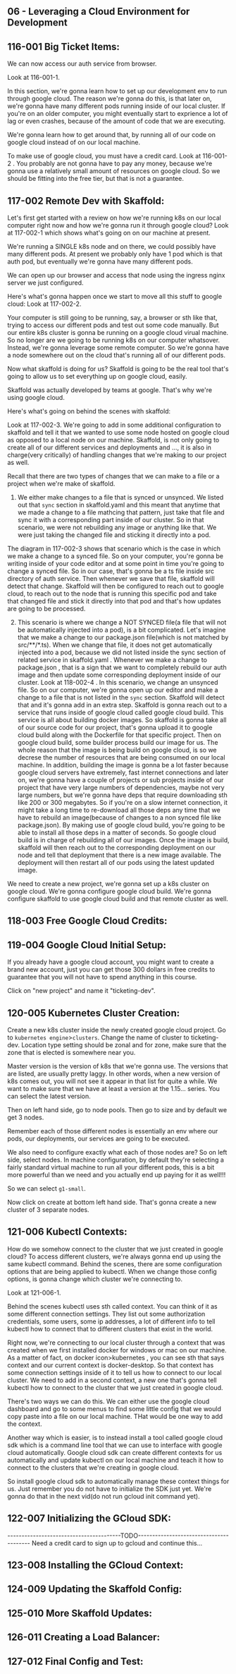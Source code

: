 ## 06 - Leveraging a Cloud Environment for Development

## 116-001 Big Ticket Items:
We can now access our auth service from browser.

Look at 116-001-1.

In this section, we're gonna learn how to set up our development env to run through google cloud. The reason we're gonna do this, is that 
later on, we're gonna have many different pods running inside of our local cluster. If you're on an older computer, you might eventually start to exprience
a lot of lag or even crashes, because of the amount of code that we are executing.

We're gonna learn how to get around that, by running all of our code on google cloud instead of on our local machine.
 
To make use of google cloud, you must have a credit card. Look at 116-001-2 . You probably are not gonna have to pay any money, because we're gonna use a 
relatively small amount of resources on google cloud. So we should be fitting into the free tier, but that is not a guarantee.

## 117-002 Remote Dev with Skaffold:
Let's first get started with a review on how we're running k8s on our local computer right now and how we're gonna run it through google cloud?
Look at 117-002-1 which shows what's going on on our machine at present.

We're running a SINGLE k8s node and on there, we could possibly have many different pods. At present we probably only have 1 pod which is that auth pod,
but eventually we're gonna have many different pods.

We can open up our browser and access that node using the ingress nginx server we just configured.

Here's what's gonna happen once we start to move all this stuff to google cloud:
Look at 117-002-2.

Your computer is still going to be running, say, a browser or sth like that, trying to access our different pods and test out some code manually.
But our entire k8s cluster is gonna be running on a google cloud virual machine. So no longer are we going to be running k8s on our computer whatsover.
Instead, we're gonna leverage some remote computer. So we're gonna have a node somewhere out on the cloud that's running all of our different pods.

Now what skaffold is doing for us?
Skaffold is going to be the real tool that's going to allow us to set everything up on google cloud, easily.

Skaffold was actually developed by teams at google. That's why we're using google cloud.

Here's what's going on behind the scenes with skaffold:

Look at 117-002-3. We're going to add in some additional configuration to skaffold and tell it that we wanted to use some node hosted on google cloud as opposed to
a local node on our machine. Skaffold, is not only going to create all of our different services and deployments and ..., it is also in charge(very critically) of handling
changes that we're making to our project as well.

Recall that there are two types of changes that we can make to a file or a project when we're make of skaffold. 
1) We either make changes to a file that is synced or unsynced. We listed out that `sync` section in skaffold.yaml and this meant that anytime that we made a 
change to a file mathcing that pattern, just take that file and sync it with a corresponding part inside of our cluster. So in that scenario, we were
not rebuilding any image or anything like that. We were just taking the changed file and sticking it directly into a pod.

The diagram in 117-002-3 shows that scenario which is the case in which we make a change to a synced file. So on your computer, you're gonna be writing inside of 
your code editor and at some point in time you're going to change a synced file. So in our case, that's gonna be a ts file inside src directory of auth service.
Then whenever we save that file, skaffold will detect that change. Skaffold will then be configured to reach out to google cloud, to reach out to the node that 
is running this specific pod and take that changed file and stick it directly into that pod and that's how updates are going to be processed.

2) This scenario is where we change a NOT SYNCED file(a file that will not be automatically injected into a pod), is a bit complicated. Let's imagine that we make a 
   change to our package.json file(which is not matched by src/**/*.ts). When we change that file, it does not get automatically injected into a pod, because we 
   did not listed inside the sync section of related service in skaffold.yaml . Whenever we make a change to package.json , that is a sign that we want to 
   completely rebuild our auth image and then update some corresponding deployment inside of our cluster. 
   Look at 118-002-4 . In this scenario, we change an unsynced file. So on our computer, we're gonna open up our editor and make a change to a file that is not
   listed in the `sync` section. Skaffold will detect that and it's gonna add in an extra step. Skaffold is gonna reach out to a service that runs inside
   of google cloud called google cloud build. This service is all about building docker images. So skaffold is gonna take all of our source code for our project, 
   that's gonna upload it to google cloud build along with the Dockerfile for that specific project. Then on google cloud build, some builder process 
   build our image for us. The whole reason that the image is being build on google cloud, is so we decrese the number of resources that are being consumed on our 
   local machine. In addition, building the image is gonna be a lot faster because google cloud servers have extremely, fast internet connections and later on,
   we're gonna have a couple of projects or sub projects inside of our project that have very large numbers of dependencies, maybe not very
   large numbers, but we're gonna have deps that require downloading sth like 200 or 300 megabytes. So if you're on a slow internet connection, it might take a long time to
   re-download all those deps any time that we have to rebuild an image(because of changes to a non synced file like package.json).
   By making use of google cloud build, you're going to be able to install all those deps in a matter of seconds. So google cloud build is in charge of 
   rebuilding all of our images.
   Once the image is build, skaffold will then reach out to the corresponding deployment on our node and tell that deployment that there is a new image available. 
   The deployment will then restart all of our pods using the latest updated image.

We need to create a new project, we're gonna set up a k8s cluster on google cloud. We're gonna configure google cloud build. We're gonna configure skaffold to use 
google cloud build and that remote cluster as well.

## 118-003 Free Google Cloud Credits:

## 119-004 Google Cloud Initial Setup:
If you already have a google cloud account, you might want to create a brand new account, just you can get those 300 dollars in free credits to guarantee 
that you will not have to spend anything in this course.

Click on "new project" and name it "ticketing-dev".

## 120-005 Kubernetes Cluster Creation:
Create a new k8s cluster inside the newly created google cloud project. Go to `kubernetes engine`>`clusters`. Change the name of cluster to ticketing-dev.
Location type setting should be zonal and for zone, make sure that the zone that is elected is somewhere near you.

Master version is the version of k8s that we're gonna use. The versions that are listed, are usually pretty laggy. In other words, when a new version of 
k8s comes out, you will not see it appear in that list for quite a while. We want to make sure that we have at least a version at the 1.15... series.
You can select the latest version.

Then on left hand side, go to node pools. Then go to size and by default we get 3 nodes.

Remember each of those different nodes is essentially an env where our pods, our deployments, our services are going to be executed.

We also need to configure exactly what each of those nodes are? So on left side, select nodes. In machine configuration, by default they're selecting a fairly 
standard virtual machine to run all your different pods, this is a bit more powerful than we need and you actually end up paying for it as well!!!

So we can select `g1-small`.

Now click on create at bottom left hand side. That's gonna create a new cluster of 3 separate nodes.

## 121-006 Kubectl Contexts:
How do we somehow connect to the cluster that we just created in google cloud?
To access different clusters, we're always gonna end up using the same kubectl command. Behind the scenes, there are some configuration options that are
being applied to kubectl. When we change those config options, is gonna change which cluster we're connecting to. 

Look at 121-006-1.

Behind the scenes kubectl uses sth called context. You can think of it as some different connection settings. They list out some authorization credentials, 
some users, some ip addresses, a lot of different info to tell kubectl how to connect that to different clusters that exist in the world.

Right now, we're connecting to our local cluster through a context that was created when we first installed docker for windows or mac on our machine.
As a matter of fact, on docker icon>kubernetes , you can see sth that says context and our current context is docker-desktop.
So that context has some connection settings inside of it to tell us how to connect to our local cluster. We need to add in a second context, a 
new one that's gonna tell kubectl how to connect to the cluster that we just created in google cloud.

There's two ways we can do this. We can either use the google cloud dashboard and go to some menus to find some little config that we would copy paste into a 
file on our local machine. THat would be one way to add the context.

Another way which is easier, is to instead install a tool called google cloud sdk which is a command line tool that we can use to interface with google cloud automatically.
Google cloud sdk can create different contexts for us automatically and update kubectl on our local machine and teach it how to connect 
to the clusters that we're creating in google cloud.

So install google cloud sdk to automatically manage these context things for us.
Just remember you do not have to initialize the SDK just yet. We're gonna do that in the next vid(do not run gcloud init command yet).


## 122-007 Initializing the GCloud SDK:
----------------------------------------TODO----------------------------------------
Need a credit card to sign up to gcloud and continue this...

## 123-008 Installing the GCloud Context:

## 124-009 Updating the Skaffold Config:

## 125-010 More Skaffold Updates:

## 126-011 Creating a Load Balancer:

## 127-012 Final Config and Test:


